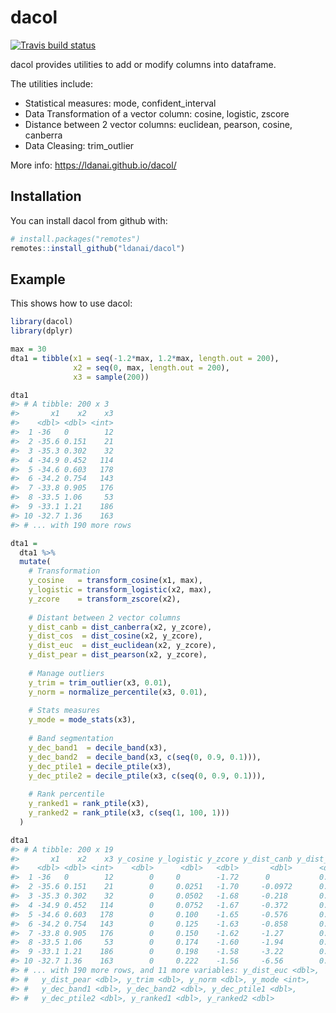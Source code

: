 
<!-- README.md is generated from README.Rmd. Please edit that file -->

# dacol

<!-- badges: start -->

[![Travis build
status](https://travis-ci.org/ldanai/dacol.svg?branch=master)](https://travis-ci.org/ldanai/dacol)
<!-- badges: end -->

dacol provides utilities to add or modify columns into dataframe.

The utilities include:

  - Statistical measures: mode, confident\_interval
  - Data Transformation of a vector column: cosine, logistic, zscore
  - Distance between 2 vector columns: euclidean, pearson, cosine,
    canberra
  - Data Cleasing: trim\_outlier

More info: <https://ldanai.github.io/dacol/>

## Installation

You can install dacol from github with:

``` r
# install.packages("remotes")
remotes::install_github("ldanai/dacol")
```

## Example

This shows how to use dacol:

``` r
library(dacol)
library(dplyr)

max = 30
dta1 = tibble(x1 = seq(-1.2*max, 1.2*max, length.out = 200),
              x2 = seq(0, max, length.out = 200),
              x3 = sample(200))

dta1
#> # A tibble: 200 x 3
#>       x1    x2    x3
#>    <dbl> <dbl> <int>
#>  1 -36   0        12
#>  2 -35.6 0.151    21
#>  3 -35.3 0.302    32
#>  4 -34.9 0.452   114
#>  5 -34.6 0.603   178
#>  6 -34.2 0.754   143
#>  7 -33.8 0.905   176
#>  8 -33.5 1.06     53
#>  9 -33.1 1.21    186
#> 10 -32.7 1.36    163
#> # ... with 190 more rows

dta1 = 
  dta1 %>% 
  mutate(
    # Transformation
    y_cosine   = transform_cosine(x1, max),
    y_logistic = transform_logistic(x2, max),
    y_zcore    = transform_zscore(x2),
    
    # Distant between 2 vector columns
    y_dist_canb = dist_canberra(x2, y_zcore),
    y_dist_cos  = dist_cosine(x2, y_zcore),
    y_dist_euc  = dist_euclidean(x2, y_zcore),
    y_dist_pear = dist_pearson(x2, y_zcore),
    
    # Manage outliers
    y_trim = trim_outlier(x3, 0.01),
    y_norm = normalize_percentile(x3, 0.01),
    
    # Stats measures
    y_mode = mode_stats(x3),
    
    # Band segmentation
    y_dec_band1  = decile_band(x3),
    y_dec_band2  = decile_band(x3, c(seq(0, 0.9, 0.1))),
    y_dec_ptile1 = decile_ptile(x3),
    y_dec_ptile2 = decile_ptile(x3, c(seq(0, 0.9, 0.1))),
    
    # Rank percentile
    y_ranked1 = rank_ptile(x3), 
    y_ranked2 = rank_ptile(x3, c(seq(1, 100, 1))) 
  )

dta1
#> # A tibble: 200 x 19
#>       x1    x2    x3 y_cosine y_logistic y_zcore y_dist_canb y_dist_cos
#>    <dbl> <dbl> <int>    <dbl>      <dbl>   <dbl>       <dbl>      <dbl>
#>  1 -36   0        12        0     0        -1.72      0           0.498
#>  2 -35.6 0.151    21        0     0.0251   -1.70     -0.0972      0.498
#>  3 -35.3 0.302    32        0     0.0502   -1.68     -0.218       0.498
#>  4 -34.9 0.452   114        0     0.0752   -1.67     -0.372       0.498
#>  5 -34.6 0.603   178        0     0.100    -1.65     -0.576       0.498
#>  6 -34.2 0.754   143        0     0.125    -1.63     -0.858       0.498
#>  7 -33.8 0.905   176        0     0.150    -1.62     -1.27        0.498
#>  8 -33.5 1.06     53        0     0.174    -1.60     -1.94        0.498
#>  9 -33.1 1.21    186        0     0.198    -1.58     -3.22        0.498
#> 10 -32.7 1.36    163        0     0.222    -1.56     -6.56        0.498
#> # ... with 190 more rows, and 11 more variables: y_dist_euc <dbl>,
#> #   y_dist_pear <dbl>, y_trim <dbl>, y_norm <dbl>, y_mode <int>,
#> #   y_dec_band1 <dbl>, y_dec_band2 <dbl>, y_dec_ptile1 <dbl>,
#> #   y_dec_ptile2 <dbl>, y_ranked1 <dbl>, y_ranked2 <dbl>
```
